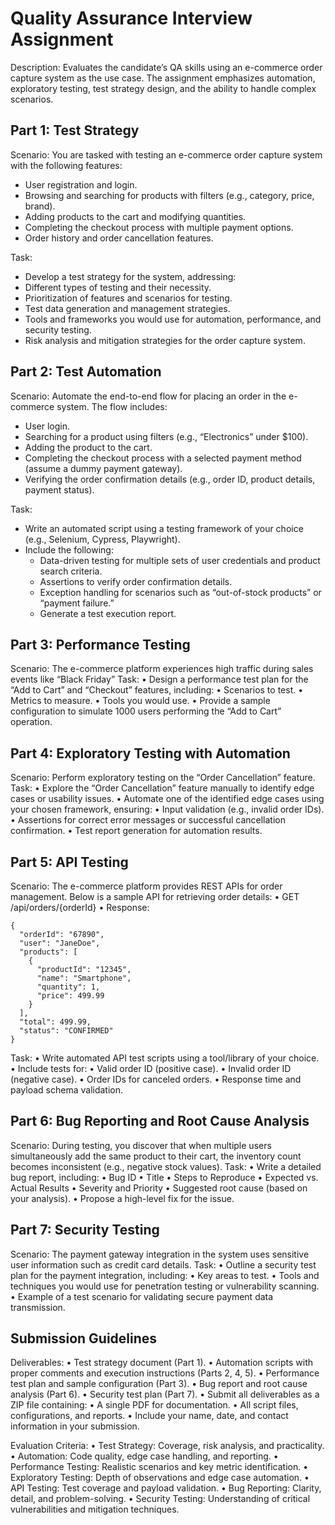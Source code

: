 # Quality Assurance Interview Assignment

Description:
Evaluates the candidate’s QA skills using an e-commerce order capture system as the use case. The assignment emphasizes automation, exploratory testing, test strategy design, and the ability to handle complex scenarios.

## Part 1: Test Strategy

Scenario: You are tasked with testing an e-commerce order capture system with the following features:
- User registration and login.
- Browsing and searching for products with filters (e.g., category, price, brand).
- Adding products to the cart and modifying quantities.
- Completing the checkout process with multiple payment options.
- Order history and order cancellation features.

Task:
- Develop a test strategy for the system, addressing:
- Different types of testing and their necessity.
- Prioritization of features and scenarios for testing.
- Test data generation and management strategies.
- Tools and frameworks you would use for automation, performance, and security testing.
- Risk analysis and mitigation strategies for the order capture system.

## Part 2: Test Automation

Scenario: Automate the end-to-end flow for placing an order in the e-commerce system. The flow includes:
- User login.
- Searching for a product using filters (e.g., “Electronics” under $100).
- Adding the product to the cart.
- Completing the checkout process with a selected payment method (assume a dummy payment gateway).
- Verifying the order confirmation details (e.g., order ID, product details, payment status).

Task:
- Write an automated script using a testing framework of your choice (e.g., Selenium, Cypress, Playwright).
- Include the following:
	- Data-driven testing for multiple sets of user credentials and product search criteria.
	- Assertions to verify order confirmation details.
	- Exception handling for scenarios such as “out-of-stock products” or “payment failure.”
	- Generate a test execution report.

## Part 3: Performance Testing
Scenario: The e-commerce platform experiences high traffic during sales events like “Black Friday”
Task:
•	Design a performance test plan for the “Add to Cart” and “Checkout” features, including:
  •	Scenarios to test.
  •	Metrics to measure.
  •	Tools you would use.
•	Provide a sample configuration to simulate 1000 users performing the “Add to Cart” operation.

## Part 4: Exploratory Testing with Automation
Scenario: Perform exploratory testing on the “Order Cancellation” feature.
Task:
•	Explore the “Order Cancellation” feature manually to identify edge cases or usability issues.
•	Automate one of the identified edge cases using your chosen framework, ensuring:
  •	Input validation (e.g., invalid order IDs).
  •	Assertions for correct error messages or successful cancellation confirmation.
  •	Test report generation for automation results.

## Part 5: API Testing
Scenario: The e-commerce platform provides REST APIs for order management. Below is a sample API for retrieving order details:
•	GET /api/orders/{orderId}
•	Response:
```
{
  "orderId": "67890",
  "user": "JaneDoe",
  "products": [
    {
      "productId": "12345",
      "name": "Smartphone",
      "quantity": 1,
      "price": 499.99
    }
  ],
  "total": 499.99,
  "status": "CONFIRMED"
}
```

Task:
•	Write automated API test scripts using a tool/library of your choice.
•	Include tests for:
  •	Valid order ID (positive case).
  •	Invalid order ID (negative case).
  •	Order IDs for canceled orders.
  •	Response time and payload schema validation.

## Part 6: Bug Reporting and Root Cause Analysis
Scenario: During testing, you discover that when multiple users simultaneously add the same product to their cart, the inventory count becomes inconsistent (e.g., negative stock values).
Task:
•	Write a detailed bug report, including:
  •	Bug ID
  •	Title
  •	Steps to Reproduce
  •	Expected vs. Actual Results
  •	Severity and Priority
  •	Suggested root cause (based on your analysis).
•	Propose a high-level fix for the issue.

## Part 7: Security Testing
Scenario: The payment gateway integration in the system uses sensitive user information such as credit card details.
Task:
•	Outline a security test plan for the payment integration, including:
	•	Key areas to test.
	•	Tools and techniques you would use for penetration testing or vulnerability scanning.
	•	Example of a test scenario for validating secure payment data transmission.

## Submission Guidelines

Deliverables:
•	Test strategy document (Part 1).
•	Automation scripts with proper comments and execution instructions (Parts 2, 4, 5).
•	Performance test plan and sample configuration (Part 3).
•	Bug report and root cause analysis (Part 6).
•	Security test plan (Part 7).
•	Submit all deliverables as a ZIP file containing:
  •	A single PDF for documentation.
  •	All script files, configurations, and reports.
  •	Include your name, date, and contact information in your submission.

Evaluation Criteria:
•	Test Strategy: Coverage, risk analysis, and practicality.
•	Automation: Code quality, edge case handling, and reporting.
•	Performance Testing: Realistic scenarios and key metric identification.
•	Exploratory Testing: Depth of observations and edge case automation.
•	API Testing: Test coverage and payload validation.
•	Bug Reporting: Clarity, detail, and problem-solving.
•	Security Testing: Understanding of critical vulnerabilities and mitigation techniques.
